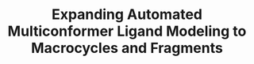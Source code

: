 ---
title: "Expanding Automated Multiconformer Ligand Modeling to Macrocycles and Fragments"
authors: "**Flowers J**, Echols N, **Correy G**, Jaishankar P, Togo T, Renslo AR, van den Bedem H, **Fraser JS**, **Wankowicz SA**"
# journal: 
pub_date: "2024-09-23" #Date of publication. Change from Biorxiv date to Journal date once accepted
image: "/static/img/pub/2024_flowers.jpg" #Minimum dimensions TBD
# pmid: 
# pmcid:
pdbs:
  - "7HHS"
  - "7HHT"
  - "7HHU"
  - "7HHV"
  - "7HHW"
  - "7HHX"
  - "7HHY"
  - "7HHZ"
  - "7HI0"
  - "7HI1"
  - "7HI2"
  - "7HI3"
  - "7HI4"
  - "7HI5"
  - "7HI6"
  - "7HI7" 
biorxiv_version: "2024.09.20.613996v1"
pdf: "https://www.biorxiv.org/content/10.1101/2024.09.20.613996v1.full.pdf"
github:
- description: qFit
  url: ExcitedStates/qfit-3.0
links:
- name: "Wankowicz Lab @ Vanderbilt"
  url: https://wankowiczlab.com/
- name: "Renlso lab @ UCSF"
  url: "https://pharm.ucsf.edu/renslo"
---